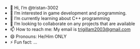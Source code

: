 - 👋 Hi, I’m @tristan-3002
- 👀 I’m interested in game development and programming. 
- 🌱 I’m currently learning about C++ programming
- 💞️ I’m looking to collaborate on any projects that are available
- 📫 How to reach me: My email is trigillam2003@gmail.com
- 😄 Pronouns: He/Him ONLY
- ⚡ Fun fact: ...

<!---
tristan-3002/tristan-3002 is a ✨ special ✨ repository because its `README.md` (this file) appears on your GitHub profile.
You can click the Preview link to take a look at your changes.
--->
